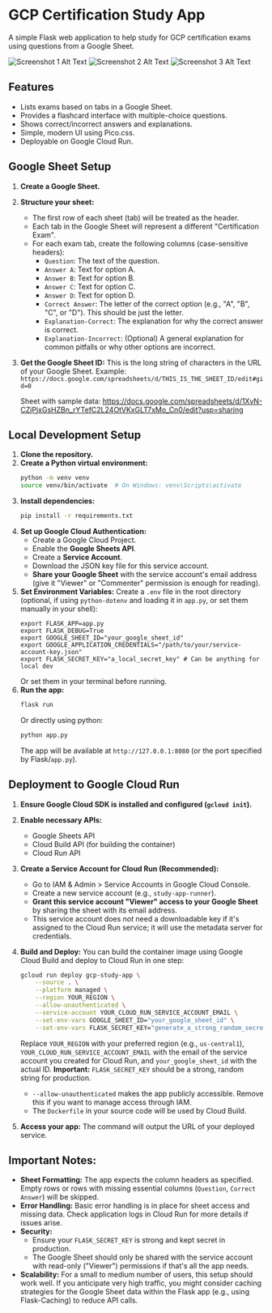 # GCP Certification Study App

A simple Flask web application to help study for GCP certification exams using questions from a Google Sheet.

![Screenshot 1 Alt Text](img/main.png) ![Screenshot 2 Alt Text](img/question.png) ![Screenshot 3 Alt Text](img/answer.png)


## Features

- Lists exams based on tabs in a Google Sheet.
- Provides a flashcard interface with multiple-choice questions.
- Shows correct/incorrect answers and explanations.
- Simple, modern UI using Pico.css.
- Deployable on Google Cloud Run.

## Google Sheet Setup

1.  **Create a Google Sheet.**
2.  **Structure your sheet:**
    * The first row of each sheet (tab) will be treated as the header.
    * Each tab in the Google Sheet will represent a different "Certification Exam".
    * For each exam tab, create the following columns (case-sensitive headers):
        * `Question`: The text of the question.
        * `Answer A`: Text for option A.
        * `Answer B`: Text for option B.
        * `Answer C`: Text for option C.
        * `Answer D`: Text for option D.
        * `Correct Answer`: The letter of the correct option (e.g., "A", "B", "C", or "D"). This should be just the letter.
        * `Explanation-Correct`: The explanation for why the correct answer is correct.
        * `Explanation-Incorrect`: (Optional) A general explanation for common pitfalls or why other options are incorrect.
3.  **Get the Google Sheet ID:** This is the long string of characters in the URL of your Google Sheet.
    Example: `https://docs.google.com/spreadsheets/d/THIS_IS_THE_SHEET_ID/edit#gid=0`

    Sheet with sample data:  https://docs.google.com/spreadsheets/d/1XvN-CZjPjxGsHZBn_rYTefC2L24OtVKxGLT7xMo_Cn0/edit?usp=sharing


## Local Development Setup

1.  **Clone the repository.**
2.  **Create a Python virtual environment:**
    ```bash
    python -m venv venv
    source venv/bin/activate  # On Windows: venv\Scripts\activate
    ```
3.  **Install dependencies:**
    ```bash
    pip install -r requirements.txt
    ```
4.  **Set up Google Cloud Authentication:**
    * Create a Google Cloud Project.
    * Enable the **Google Sheets API**.
    * Create a **Service Account**.
    * Download the JSON key file for this service account.
    * **Share your Google Sheet** with the service account's email address (give it "Viewer" or "Commenter" permission is enough for reading).
5.  **Set Environment Variables:**
    Create a `.env` file in the root directory (optional, if using `python-dotenv` and loading it in `app.py`, or set them manually in your shell):
    ```env
    export FLASK_APP=app.py
    export FLASK_DEBUG=True
    export GOOGLE_SHEET_ID="your_google_sheet_id"
    export GOOGLE_APPLICATION_CREDENTIALS="/path/to/your/service-account-key.json"
    export FLASK_SECRET_KEY="a_local_secret_key" # Can be anything for local dev
    ```
    Or set them in your terminal before running.
6.  **Run the app:**
    ```bash
    flask run
    ```
    Or directly using python:
    ```bash
    python app.py
    ```
    The app will be available at `http://127.0.0.1:8080` (or the port specified by Flask/`app.py`).

## Deployment to Google Cloud Run

1.  **Ensure Google Cloud SDK is installed and configured (`gcloud init`).**
2.  **Enable necessary APIs:**
    * Google Sheets API
    * Cloud Build API (for building the container)
    * Cloud Run API
3.  **Create a Service Account for Cloud Run (Recommended):**
    * Go to IAM & Admin > Service Accounts in Google Cloud Console.
    * Create a new service account (e.g., `study-app-runner`).
    * **Grant this service account "Viewer" access to your Google Sheet** by sharing the sheet with its email address.
    * This service account does *not* need a downloadable key if it's assigned to the Cloud Run service; it will use the metadata server for credentials.
4.  **Build and Deploy:**
    You can build the container image using Google Cloud Build and deploy to Cloud Run in one step:
    ```bash
    gcloud run deploy gcp-study-app \
        --source . \
        --platform managed \
        --region YOUR_REGION \
        --allow-unauthenticated \
        --service-account YOUR_CLOUD_RUN_SERVICE_ACCOUNT_EMAIL \
        --set-env-vars GOOGLE_SHEET_ID="your_google_sheet_id" \
        --set-env-vars FLASK_SECRET_KEY="generate_a_strong_random_secret_for_production" \
    ```
    Replace `YOUR_REGION` with your preferred region (e.g., `us-central1`), `YOUR_CLOUD_RUN_SERVICE_ACCOUNT_EMAIL` with the email of the service account you created for Cloud Run, and `your_google_sheet_id` with the actual ID.
    **Important:** `FLASK_SECRET_KEY` should be a strong, random string for production.

    * `--allow-unauthenticated` makes the app publicly accessible. Remove this if you want to manage access through IAM.
    * The `Dockerfile` in your source code will be used by Cloud Build.

5.  **Access your app:** The command will output the URL of your deployed service.

## Important Notes:

* **Sheet Formatting:** The app expects the column headers as specified. Empty rows or rows with missing essential columns (`Question`, `Correct Answer`) will be skipped.
* **Error Handling:** Basic error handling is in place for sheet access and missing data. Check application logs in Cloud Run for more details if issues arise.
* **Security:**
    * Ensure your `FLASK_SECRET_KEY` is strong and kept secret in production.
    * The Google Sheet should only be shared with the service account with read-only ("Viewer") permissions if that's all the app needs.
* **Scalability:** For a small to medium number of users, this setup should work well. If you anticipate very high traffic, you might consider caching strategies for the Google Sheet data within the Flask app (e.g., using Flask-Caching) to reduce API calls.
